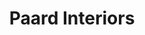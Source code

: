 ---
title: "Paard Interiors"
stack: "HTML - SCSS - Javascript - PHP - WordPress"
live: "http://paardinteriors.x10host.com/"
source: "https://github.com/ayofef/paard.io"
image: "paard.jpg"
description: "Paard interiors is an abstract Interior designer Website. The website showcases the designer's previous work, design packages and previous works. The motivation behind this project was the implementation of an online appointment booking system, which was implemeted with Contact Form 7. Carried out visual research suitable for an interior designer, developed custom theme from Blankslate."
---